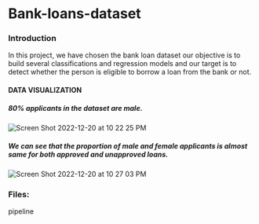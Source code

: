 # Bank-loans-dataset


### Introduction
In this project, we have chosen the bank loan dataset our objective is to build several
classifications and regression models and our target is to detect whether the person is
eligible to borrow a loan from the bank or not.

#### DATA VISUALIZATION

##### 80% applicants in the dataset are male.

![Screen Shot 2022-12-20 at 10 22 25 PM](https://user-images.githubusercontent.com/113824293/208749987-79b26efd-024b-4a4f-8ad6-9bedb134b06f.png)

##### We can see that the proportion of male and female applicants is almost same for both approved and unapproved loans.

![Screen Shot 2022-12-20 at 10 27 03 PM](https://user-images.githubusercontent.com/113824293/208755783-42504400-b48d-4a38-90e3-a14c7e7919ac.png)

### Files:
pipeline

